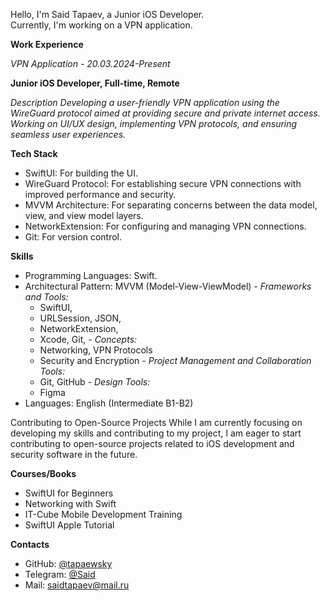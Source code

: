 Hello, I'm Said Tapaev, a Junior iOS Developer.  
Currently, I'm working on a VPN application.

**Work Experience**

_*VPN Application - 20.03.2024-Present*_

**Junior iOS Developer, Full-time, Remote**

_Description
Developing a user-friendly VPN application using the WireGuard protocol aimed at providing secure and private internet access. Working on UI/UX design, implementing VPN protocols, and ensuring seamless user experiences._


**Tech Stack**
- SwiftUI: For building the UI.
- WireGuard Protocol: For establishing secure VPN connections with improved performance and security.
- MVVM Architecture: For separating concerns between the data model, view, and view model layers.
- NetworkExtension: For configuring and managing VPN connections.
- Git: For version control.

**Skills**
- Programming Languages: Swift.
- Architectural Pattern: MVVM (Model-View-ViewModel)
_- Frameworks and Tools:_
  - SwiftUI,
  - URLSession, JSON, 
  - NetworkExtension, 
  - Xcode, Git, 
_- Concepts:_
  - Networking, VPN Protocols
  - Security and Encryption
_- Project Management and Collaboration Tools:_
  - Git, GitHub
_- Design Tools:_
  - Figma
- Languages: English (Intermediate B1-B2)

Contributing to Open-Source Projects
While I am currently focusing on developing my skills and contributing to my project, I am eager to start contributing to open-source projects related to iOS development and security software in the future.

**Courses/Books**
- SwiftUI for Beginners
- Networking with Swift
- IT-Cube Mobile Development Training
- SwiftUI Apple Tutorial

**Contacts**
- GitHub: [@tapaewsky](https://github.com/Tapaewsky)
- Telegram: [@Said](t.me/sdtpv)
- Mail: saidtapaev@mail.ru






